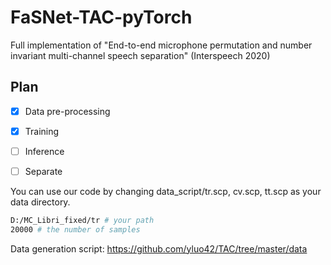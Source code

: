 # FaSNet-TAC-pyTorch
Full implementation of "End-to-end microphone permutation and number invariant multi-channel speech separation" (Interspeech 2020)



## Plan

- [x] Data pre-processing
- [x] Training
- [ ] Inference
- [ ] Separate


You can use our code by changing data_script/tr.scp, cv.scp, tt.scp as your data directory.

```bash
D:/MC_Libri_fixed/tr # your path
20000 # the number of samples
```

Data generation script: https://github.com/yluo42/TAC/tree/master/data
